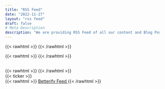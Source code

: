 ```yaml
---
title: "RSS Feed"
date: "2022-11-27"
layout: "rss feed"
draft: false
# Meta Description
description: "We are providing RSS Feed of all our content and Blog Posts. RSS is a web feed that allows users and applications to access updates to websites in a standardized, computer-readable format."
---
```


{{< rawhtml >}}
<rssapp-imageboard id="0q8J8T8tNdSxaZOH"></rssapp-imageboard><script src="https://widget.rss.app/v1/imageboard.js" type="text/javascript" async></script>
{{< /rawhtml >}}

{{< rawhtml >}}
<rssapp-ticker id="0q8J8T8tNdSxaZOH"></rssapp-ticker><script src="https://widget.rss.app/v1/ticker.js" type="text/javascript" async></script>
{{< /rawhtml >}}

<br>
{{< rawhtml >}}
<rssapp-wall id="zlrZcSlbaT28in6A"></rssapp-wall><script src="https://widget.rss.app/v1/wall.js" type="text/javascript" async></script>
{{< /rawhtml >}}

<br>
{{< ticker >}}

<br>
{{< rawhtml >}}
<a href="https://rss.app/feeds/zlrZcSlbaT28in6A.xml" target="_blank" class="btn btn-primary btn-lg mb-4">Betterify Feed <i class="las la-rss"></i></a>
{{< /rawhtml >}}